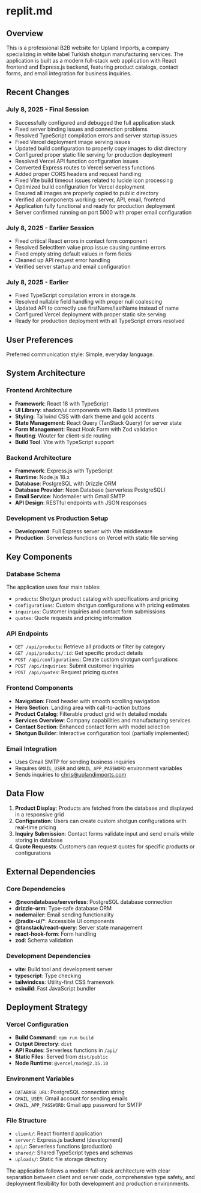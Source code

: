 # replit.md

## Overview

This is a professional B2B website for Upland Imports, a company specializing in white label Turkish shotgun manufacturing services. The application is built as a modern full-stack web application with React frontend and Express.js backend, featuring product catalogs, contact forms, and email integration for business inquiries.

## Recent Changes

### July 8, 2025 - Final Session
- Successfully configured and debugged the full application stack
- Fixed server binding issues and connection problems
- Resolved TypeScript compilation errors and server startup issues
- Fixed Vercel deployment image serving issues
- Updated build configuration to properly copy images to dist directory
- Configured proper static file serving for production deployment
- Resolved Vercel API function configuration issues
- Converted Express routes to Vercel serverless functions
- Added proper CORS headers and request handling
- Fixed Vite build timeout issues related to lucide icon processing
- Optimized build configuration for Vercel deployment
- Ensured all images are properly copied to public directory
- Verified all components working: server, API, email, frontend
- Application fully functional and ready for production deployment
- Server confirmed running on port 5000 with proper email configuration

### July 8, 2025 - Earlier Session
- Fixed critical React errors in contact form component
- Resolved SelectItem value prop issue causing runtime errors
- Fixed empty string default values in form fields
- Cleaned up API request error handling
- Verified server startup and email configuration

### July 8, 2025 - Earlier
- Fixed TypeScript compilation errors in storage.ts
- Resolved nullable field handling with proper null coalescing
- Updated API to correctly use firstName/lastName instead of name
- Configured Vercel deployment with proper static site serving
- Ready for production deployment with all TypeScript errors resolved

## User Preferences

Preferred communication style: Simple, everyday language.

## System Architecture

### Frontend Architecture
- **Framework**: React 18 with TypeScript
- **UI Library**: shadcn/ui components with Radix UI primitives
- **Styling**: Tailwind CSS with dark theme and gold accents
- **State Management**: React Query (TanStack Query) for server state
- **Form Management**: React Hook Form with Zod validation
- **Routing**: Wouter for client-side routing
- **Build Tool**: Vite with TypeScript support

### Backend Architecture
- **Framework**: Express.js with TypeScript
- **Runtime**: Node.js 18.x
- **Database**: PostgreSQL with Drizzle ORM
- **Database Provider**: Neon Database (serverless PostgreSQL)
- **Email Service**: Nodemailer with Gmail SMTP
- **API Design**: RESTful endpoints with JSON responses

### Development vs Production Setup
- **Development**: Full Express server with Vite middleware
- **Production**: Serverless functions on Vercel with static file serving

## Key Components

### Database Schema
The application uses four main tables:
- `products`: Shotgun product catalog with specifications and pricing
- `configurations`: Custom shotgun configurations with pricing estimates
- `inquiries`: Customer inquiries and contact form submissions
- `quotes`: Quote requests and pricing information

### API Endpoints
- `GET /api/products`: Retrieve all products or filter by category
- `GET /api/products/:id`: Get specific product details
- `POST /api/configurations`: Create custom shotgun configurations
- `POST /api/inquiries`: Submit customer inquiries
- `POST /api/quotes`: Request pricing quotes

### Frontend Components
- **Navigation**: Fixed header with smooth scrolling navigation
- **Hero Section**: Landing area with call-to-action buttons
- **Product Catalog**: Filterable product grid with detailed modals
- **Services Overview**: Company capabilities and manufacturing services
- **Contact Section**: Enhanced contact form with model selection
- **Shotgun Builder**: Interactive configuration tool (partially implemented)

### Email Integration
- Uses Gmail SMTP for sending business inquiries
- Requires `GMAIL_USER` and `GMAIL_APP_PASSWORD` environment variables
- Sends inquiries to chris@uplandimports.com

## Data Flow

1. **Product Display**: Products are fetched from the database and displayed in a responsive grid
2. **Configuration**: Users can create custom shotgun configurations with real-time pricing
3. **Inquiry Submission**: Contact forms validate input and send emails while storing in database
4. **Quote Requests**: Customers can request quotes for specific products or configurations

## External Dependencies

### Core Dependencies
- **@neondatabase/serverless**: PostgreSQL database connection
- **drizzle-orm**: Type-safe database ORM
- **nodemailer**: Email sending functionality
- **@radix-ui/***: Accessible UI components
- **@tanstack/react-query**: Server state management
- **react-hook-form**: Form handling
- **zod**: Schema validation

### Development Dependencies
- **vite**: Build tool and development server
- **typescript**: Type checking
- **tailwindcss**: Utility-first CSS framework
- **esbuild**: Fast JavaScript bundler

## Deployment Strategy

### Vercel Configuration
- **Build Command**: `npm run build`
- **Output Directory**: `dist`
- **API Routes**: Serverless functions in `/api/`
- **Static Files**: Served from `dist/public`
- **Node Runtime**: `@vercel/node@2.15.10`

### Environment Variables
- `DATABASE_URL`: PostgreSQL connection string
- `GMAIL_USER`: Gmail account for sending emails
- `GMAIL_APP_PASSWORD`: Gmail app password for SMTP

### File Structure
- `client/`: React frontend application
- `server/`: Express.js backend (development)
- `api/`: Serverless functions (production)
- `shared/`: Shared TypeScript types and schemas
- `uploads/`: Static file storage directory

The application follows a modern full-stack architecture with clear separation between client and server code, comprehensive type safety, and deployment flexibility for both development and production environments.